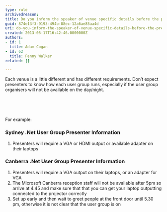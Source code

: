 ```yaml
---
type: rule
archivedreason: 
title: Do you inform the speaker of venue specific details before the presentation?
guid: 874e13f3-9193-494b-88ec-12a6ae85aa4d
uri: do-you-inform-the-speaker-of-venue-specific-details-before-the-presentation
created: 2013-05-17T16:42:46.0000000Z
authors:
- id: 1
  title: Adam Cogan
- id: 62
  title: Penny Walker
related: []

---
```



<p>Each venue is a little different and has different requirements. Don’t expect presenters to know how each user group runs, especially if the user group organisers will not be available on the day/night.</p><br>
<br><excerpt class='endintro'></excerpt><br>
<p>​​For example&#58;</p><h3>Sydney .Net User Group Presenter Information</h3><ol><li>Presenters will require a VGA or HDMI output or available adapter on their laptops </li></ol><h3>Canberra .Net User Group Presenter Information</h3><ol><li>Presenters will require a VGA output on their laptops, or an adapter for VGA</li><li>The Microsoft Canberra reception staff will not be available after 5pm so arrive at 4.45 and make sure that that you can get your laptop outputting connected to the projector correctly</li><li>Set up early and then wait to greet people at the front door until 5.30 pm, otherwise it is not clear that the user group is on</li></ol><br>


